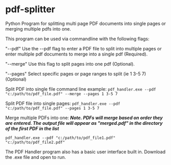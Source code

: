 # pdf-splitter
Python Program for splitting multi page PDF documents into single pages or merging multiple pdfs into one.

This program can be used via commandline with the following flags:

"--pdf" Use the --pdf flag to enter a PDF file to split into multiple pages 
        or enter multiple pdf documents to merge into a single pdf (Required).
        
"--merge" Use this flag to split pages into one pdf (Optional).

"--pages"  Select specific pages or page ranges to split (ie 1 3-5 7) (Optional)


Split PDF into single file command line example:
`pdf_handler.exe --pdf "c:/path/to/pdf_file.pdf" --merge --pages 1 3-5 7`

Split PDF file into single pages:
`pdf_handler.exe --pdf "c:/path/to/pdf_file.pdf" --pages 1 3-5 7`

Merge multiple PDFs into one:
***Note. PDFs will merge based on order they are entered. The output file will appear as "merged.pdf" in the directory of the first PDF in the list***

`pdf_handler.exe --pdf "c:/path/to/pdf_file1.pdf" "c:/path/to/pdf_file2.pdf"`


The PDF Handler program also has a basic user interface built in. Download the .exe file and open to run.
